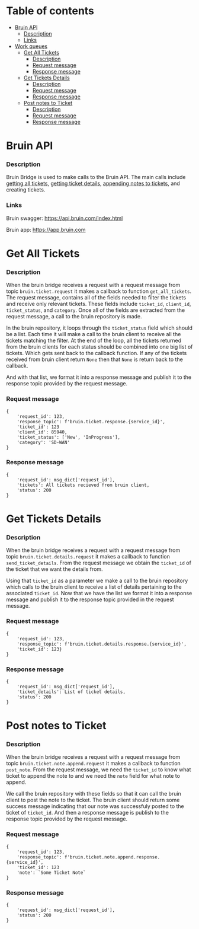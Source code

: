 # Table of contents
  * [Bruin API](#description)
    * [Description](#work-flow)
    * [Links](#links)
  * [Work queues]()
    * [Get All Tickets](#get-all-tickets)
        * [Description](#work-flow)
        * [Request message](#request-message)
        * [Response message](#response-message)
    * [Get Tickets Details](#get-tickets-details)
        * [Description](#work-flow)
        * [Request message](#request-message)
        * [Response message](#response-message)
    * [Post notes to Ticket](#post-notes-to-ticket)
        * [Description](#work-flow)
        * [Request message](#request-message)
        * [Response message](#response-message)
# Bruin API
### Description

Bruin Bridge is used to make calls to the Bruin API. The main calls include [getting all tickets](#get-all-tickets), [getting ticket details](#get-tickets-details),
[appending notes to tickets](#post-notes-to-ticket), and creating tickets.

### Links
Bruin swagger:
https://api.bruin.com/index.html

Bruin app:
https://app.bruin.com

# Get All Tickets
### Description
When the bruin bridge receives a request with a request message from topic `bruin.ticket.request` it makes a callback
to function `get_all_tickets`.  The request message, contains all of the fields needed to filter the tickets and
receive only relevant tickets. These fields include `ticket_id`, `client_id`,  `ticket_status`, and `category`. 
Once all of the fields are extracted from the request message, a call to the bruin repository is made.

In the bruin repository, it loops through the `ticket_status` field which should be a list. Each time it will make
a call to the bruin client to receive all the tickets matching the filter. At the end of the loop, all the tickets returned
from the bruin clients for each status should be combined into one big list of tickets. Which gets sent back to the callback
function. If any of the tickets received from bruin client return `None` then that `None` is return back to the callback.

And with that list, we format it into a response message and publish it to the response topic provided by the request message.


### Request message
```
{
    'request_id': 123, 
    'response_topic': f'bruin.ticket.response.{service_id}',
    'ticket_id': 123
    'client_id': 85940, 
    'ticket_status': ['New', 'InProgress'], 
    'category': 'SD-WAN'
}
```

### Response message
```
{
    'request_id': msg_dict['request_id'],
    'tickets': All tickets recieved from bruin client,
    'status': 200
}

```
# Get Tickets Details
### Description
When the bruin bridge receives a request with a request message from topic `bruin.ticket.details.request` it makes a callback
to function `send_ticket_details`.  From the request message we obtain the `ticket_id` of the ticket that we want the details
from. 

Using that `ticket_id` as a parameter we make a call to the bruin repository which calls to the bruin client to receive 
a list of details pertaining to the associated `ticket_id`. Now that we have the list we format it into a response message 
and publish it to the response topic provided in the request message. 


### Request message
```
{
    'request_id': 123,
    'response_topic': f'bruin.ticket.details.response.{service_id}',
    'ticket_id': 123}
}
```
### Response message
```
{
    'request_id': msg_dict['request_id'],
    'ticket_details': List of ticket details,
    'status': 200
}
```
# Post notes to Ticket
### Description
When the bruin bridge receives a request with a request message from topic `bruin.ticket.note.append.request` it makes a callback
to function `post_note`. From the request message, we need the `ticket_id` to know what ticket to append the note to and 
we need the `note` field for what note to append.

We call the bruin repository with these fields so that it can call the bruin client to post the note to the ticket.
The bruin client should return some success message indicating that our note was successfuly posted to the ticket of `ticket_id`.
And then a response message is publish to the response topic provided by the request message.

### Request message
```
{
    'request_id': 123,
    'response_topic': f'bruin.ticket.note.append.response.{service_id}',
    'ticket_id': 123
    'note': `Some Ticket Note`
}
```
### Response message
```
{
    'request_id': msg_dict['request_id'],
    'status': 200
}
```
    